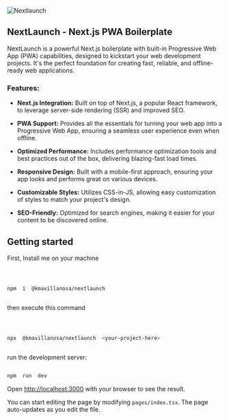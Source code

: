 ![Nextlaunch](https://raw.githubusercontent.com/Kim-Avillanosa/nextlaunch/main/public/assets/banner.png)

## NextLaunch - Next.js PWA Boilerplate

NextLaunch is a powerful Next.js boilerplate with built-in Progressive Web App (PWA) capabilities, designed to kickstart your web development projects. It's the perfect foundation for creating fast, reliable, and offline-ready web applications.

### Features:

- **Next.js Integration:** Built on top of Next.js, a popular React framework, to leverage server-side rendering (SSR) and improved SEO.

- **PWA Support:** Provides all the essentials for turning your web app into a Progressive Web App, ensuring a seamless user experience even when offline.

- **Optimized Performance:** Includes performance optimization tools and best practices out of the box, delivering blazing-fast load times.

- **Responsive Design:** Built with a mobile-first approach, ensuring your app looks and performs great on various devices.

- **Customizable Styles:** Utilizes CSS-in-JS, allowing easy customization of styles to match your project's design.

- **SEO-Friendly:** Optimized for search engines, making it easier for your content to be discovered online.

## Getting started

First, Install me on your machine

```bash



npm  i  @kmavillanosa/nextlaunch



```

then execute this command

```bash



npx  @kmavillanosa/nextlaunch  <your-project-here>



```

run the development server:

```bash

npm  run  dev

```

Open [http://localhost:3000](http://localhost:3000) with your browser to see the result.

You can start editing the page by modifying `pages/index.tsx`. The page auto-updates as you edit the file.
